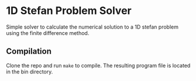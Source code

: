 # 1D Stefan Problem Solver
Simple solver to calculate the numerical solution to a 1D stefan problem using
the finite difference method.

## Compilation
Clone the repo and run `make` to compile. The resulting program file is located
in the bin directory.
